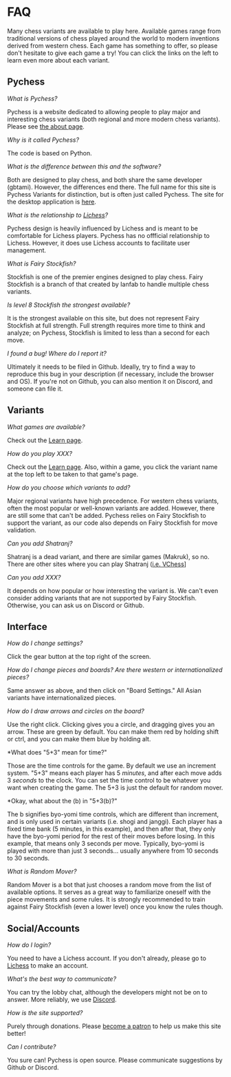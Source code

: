 # FAQ

Many chess variants are available to play here. Available games range from traditional versions of chess played around the world to modern inventions derived from western chess. Each game has something to offer, so please don't hesitate to give each game a try! You can click the links on the left to learn even more about each variant.

## Pychess

*What is Pychess?* 

Pychess is a website dedicated to allowing people to play major and interesting chess variants (both regional and more modern chess variants). Please see [the about page](https://www.pychess.org/about).

*Why is it called Pychess?*

The code is based on Python.

*What is the difference between this and the software?*

Both are designed to play chess, and both share the same developer (gbtami). However, the differences end there. The full name for this site is Pychess Variants for distinction, but is often just called Pychess. The site for the desktop application is [here](https://pychess.github.io/).

*What is the relationship to [Lichess](https://lichess.org/)?*

Pychess design is heavily influenced by Lichess and is meant to be comfortable for Lichess players. Pychess has no offficial relationship to Lichess. However, it does use Lichess accounts to facilitate user management.

*What is Fairy Stockfish?*

Stockfish is one of the premier engines designed to play chess. Fairy Stockfish is a branch of that created by Ianfab to handle multiple chess variants.

*Is level 8 Stockfish the strongest available?*

It is the strongest available on this site, but does not represent Fairy Stockfish at full strength. Full strength requires more time to think and analyze; on Pychess, Stockfish is limited to less than a second for each move.

*I found a bug! Where do I report it?*

Ultimately it needs to be filed in Github. Ideally, try to find a way to reproduce this bug in your description (if necessary, include the browser and OS). If you're not on Github, you can also mention it on Discord, and someone can file it.

## Variants

*What games are available?*

Check out the [Learn page](https://www.pychess.org/variant).

*How do you play XXX?*

Check out the [Learn page](https://www.pychess.org/variant). Also, within a game, you click the variant name at the top left to be taken to that game's page.

*How do you choose which variants to add?*

Major regional variants have high precedence. For western chess variants, often the most popular or well-known variants are added. However, there are still some that can't be added. Pychess relies on Fairy Stockfish to support the variant, as our code also depends on Fairy Stockfish for move validation.

*Can you add Shatranj?*

Shatranj is a dead variant, and there are similar games (Makruk), so no. There are other sites where you can play Shatranj ([i.e. VChess](https://vchess.club/#/)]

*Can you add XXX?*

It depends on how popular or how interesting the variant is. We can't even consider adding variants that are not supported by Fairy Stockfish. Otherwise, you can ask us on Discord or Github.

## Interface

*How do I change settings?*

Click the gear button at the top right of the screen.

*How do I change pieces and boards? Are there western or internationalized pieces?*

Same answer as above, and then click on "Board Settings." All Asian variants have internationalized pieces.

*How do I draw arrows and circles on the board?*

Use the right click. Clicking gives you a circle, and dragging gives you an arrow. These are green by default. You can make them red by holding shift or ctrl, and you can make them blue by holding alt.

*What does "5+3" mean for time?"

Those are the time controls for the game. By default we use an increment system. "5+3" means each player has 5 *minutes*, and after each move adds 3 *seconds* to the clock. You can set the time control to be whatever you want when creating the game. The 5+3 is just the default for random mover.

*Okay, what about the (b) in "5+3(b)?"

The b signifies byo-yomi time controls, which are different than increment, and is only used in certain variants (i.e. shogi and janggi). Each player has a fixed time bank (5 minutes, in this example), and then after that, they only have the byo-yomi period for the rest of their moves before losing. In this example, that means only 3 seconds per move. Typically, byo-yomi is played with more than just 3 seconds... usually anywhere from 10 seconds to 30 seconds.

*What is Random Mover?*

Random Mover is a bot that just chooses a random move from the list of available options. It serves as a great way to familiarize oneself with the piece movements and some rules. It is strongly recommended to train against Fairy Stockfish (even a lower level) once you know the rules though.

## Social/Accounts

*How do I login?*

You need to have a Lichess account. If you don't already, please go to [Lichess](https://lichess.org/) to make an account.

*What's the best way to communicate?*

You can try the lobby chat, although the developers might not be on to answer. More reliably, we use [Discord](https://discord.gg/aPs8RKr).

*How is the site supported?*

Purely through donations. Please [become a patron](https://www.pychess.org/patron) to help us make this site better!

*Can I contribute?*

You sure can! Pychess is open source. Please communicate suggestions by Github or Discord.



